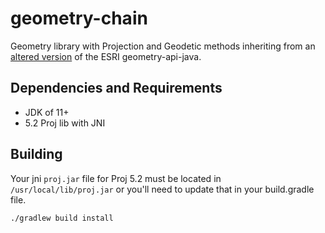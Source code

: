 # geometry-chain
Geometry library with Projection and Geodetic methods inheriting from an [altered version](https://github.com/davidraleigh/geometry-api-java/tree/epl) of the ESRI geometry-api-java.

## Dependencies and Requirements
- JDK of 11+
- 5.2 Proj lib with JNI

## Building
Your jni `proj.jar` file for Proj 5.2 must be located in `/usr/local/lib/proj.jar` or you'll need to update that in your build.gradle file.
```bash
./gradlew build install
```
